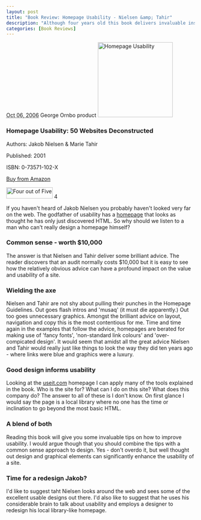 ```yaml
--- 
layout: post
title: "Book Review: Homepage Usability - Nielsen &amp; Tahir"
description: "Although four years old this book delivers invaluable insights into Homepage usability. At the same time though you find yourself wishing Nielsen and Tahir would relax just a little bit. "
categories: [Book Reviews]
---
```


<abbr class="dtreviewed" title="20061006T0930">Oct 06, 2006</abbr>
<span class="reviewer vcard" id="reviewer-vcard">
    <span class="fn">George Ornbo</span>
</span>
<span class="type">product</span>
<img src="/images/books/homepage_usability.jpg" title="Homepage Usability" alt="Homepage Usability" class="right" height="200" width="200" />
<h3 class="fn">Homepage Usability: 50 Websites Deconstructed</h3>
<p>Authors: Jakob Nielsen &amp; Marie Tahir</p>

<p>Published: 2001</p>
<p>ISBN: 0-73571-102-X</p>
<p><a href="http://www.amazon.co.uk/exec/obidos/ASIN/073571102X/useit-21/">Buy from Amazon</a></p>
<img src="/images/books/four_stars.gif" title="Four out of Five" alt="Four out of Five" height="30" width="124" />
<span class="rating">4</span>
<div class="description">
<p>If you haven't heard of Jakob Nielsen you probably haven't looked very far on the web. The godfather of usability has a <a href="http://www.useit.com/">homepage</a> that looks as thought he has only just discovered HTML. So why should we listen to a man who can't really design a homepage himself?</p>

<h3>Common sense - worth $10,000 </h3>
<p>The answer is that Nielsen and Tahir deliver some brilliant advice. The reader discovers that an audit normally costs $10,000 but it is easy to see how the relatively obvious advice can have a profound impact on the value and usability of a site.</p>

<h3>Wielding the axe</h3>
<p>Nielsen and Tahir are not shy about pulling their punches in the Homepage Guidelines. Out goes flash intros and 'musaq' (it must die apparently.) Out too goes unnecessary graphics. Amongst the brilliant advice on layout, navigation and copy this is the most contentious for me. Time and time again in the examples that follow the advice, homepages are berated for making use of 'fancy fonts', 'non-standard link colours' and 'over-compicated design'. It would seem that amidst all the great advice Nielsen and Tahir would really just like things to look the way they did ten years ago - where links were blue and graphics were a luxury.</p>

<h3>Good design informs usability</h3>
<p>Looking at the <a href="http://www.useit.com">useit.com</a> homepage I can apply many of the tools explained in the book. Who is the site for? What can I do on this site? What does this company do? The answer to all of these is I don't know. On first glance I would say the page is a local library where no one has the time or inclination to go beyond the most basic HTML.</p>

<h3>A blend of both</h3>
<p>Reading this book will give you some invaluable tips on how to improve usability. I would argue though that you should combine the tips with a common sense approach to design. Yes - don't overdo it, but well thought out design and graphical elements can significantly enhance the usability of a site. </p>

<h3>Time for a redesign Jakob?</h3>
<p>I'd like to suggest taht Nielsen looks around the web and sees some of the excellent usable designs out there. I'd also like to suggest that he uses his considerable brain to talk about usability and employs a designer to redesign his local library-like homepage.</p>
</div>
</div>
